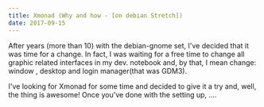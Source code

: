 ```yaml
---
title: Xmonad (Why and how - [on debian Stretch])
date: 2017-09-15
---
```


After years (more than 10) with the debian-gnome set, I've decided that it was
time for a change. In fact, I was waiting for a free time to change all graphic
related interfaces in my dev. notebook and, by that, I mean change: window ,
desktop and login manager(that was GDM3).

I've looking for Xmonad for some time and decided to give it a try and, well,
the thing is awesome! Once you've done with the setting up, ....

